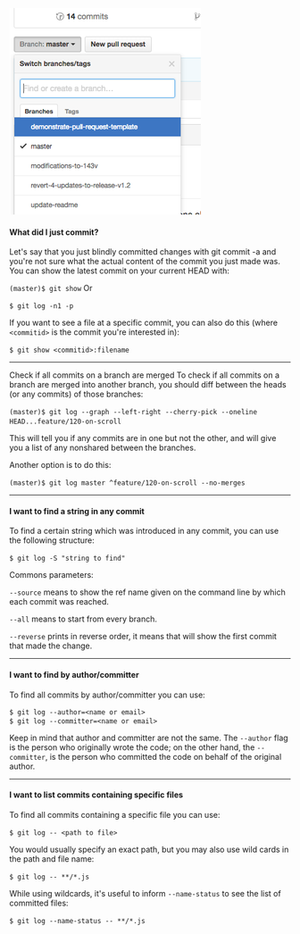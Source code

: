 
![xxx](https://raw.githubusercontent.com/ChickenKyiv/awesome-git-article/master/img/PR/CreatePR/branch-dropdown.png)


#### What did I just commit?
Let's say that you just blindly committed changes with git commit -a and you're not sure what the actual content of the commit you just made was. You can show the latest commit on your current HEAD with:

`(master)$ git show`
Or

`$ git log -n1 -p`

If you want to see a file at a specific commit, you can also do this (where `<commitid>` is the commit you're interested in):

`$ git show <commitid>:filename`

---

Check if all commits on a branch are merged
To check if all commits on a branch are merged into another branch, you should diff between the heads (or any commits) of those branches:

`(master)$ git log --graph --left-right --cherry-pick --oneline HEAD...feature/120-on-scroll`

This will tell you if any commits are in one but not the other, and will give you a list of any nonshared between the branches.

Another option is to do this:

`(master)$ git log master ^feature/120-on-scroll --no-merges`

---

#### I want to find a string in any commit

To find a certain string which was introduced in any commit, you can use the following structure:

`$ git log -S "string to find"`

Commons parameters:

`--source` means to show the ref name given on the command line by which each commit was reached.

`--all` means to start from every branch.

`--reverse` prints in reverse order, it means that will show the first commit that made the change.

---

#### I want to find by author/committer
To find all commits by author/committer you can use:

```
$ git log --author=<name or email>
$ git log --committer=<name or email>
```

Keep in mind that author and committer are not the same. The `--author` flag is the person who originally wrote the code; on the other hand, the `--committer`, is the person who committed the code on behalf of the original author.

---

#### I want to list commits containing specific files

To find all commits containing a specific file you can use:

`$ git log -- <path to file>`

You would usually specify an exact path, but you may also use wild cards in the path and file name:

`$ git log -- **/*.js`


While using wildcards, it's useful to inform `--name-status` to see the list of committed files:

`$ git log --name-status -- **/*.js`
